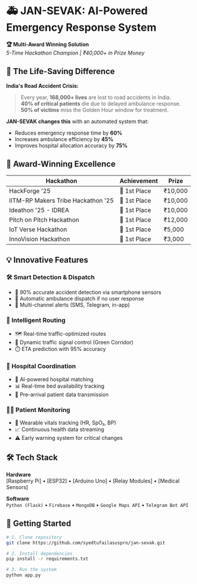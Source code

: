 # 🚑 JAN-SEVAK: AI-Powered Emergency Response System

**🏆 Multi-Award Winning Solution**  
*5-Time Hackathon Champion | ₹40,000+ in Prize Money*

## 🚨 The Life-Saving Difference
**India's Road Accident Crisis:**  
> Every year, **168,000+ lives** are lost to road accidents in India.  
> **40% of critical patients** die due to delayed ambulance response.  
> **50% of victims** miss the Golden Hour window for treatment.

**JAN-SEVAK changes this** with an automated system that:
- Reduces emergency response time by **60%**
- Increases ambulance efficiency by **45%**
- Improves hospital allocation accuracy by **75%**

## 🏅 Award-Winning Excellence
| Hackathon | Achievement | Prize |
|-----------|-------------|-------|
| HackForge '25 | 🥇 1st Place | ₹10,000 |
| IITM-RP Makers Tribe Hackathon '25 | 🥇 1st Place | ₹10,000 |
| Ideathon '25 - IDREA | 🥇 1st Place | ₹10,000 |
| Pitch on Pitch Hackathon | 🥇 1st Place | ₹12,000 |
| IoT Verse Hackathon | 🥇 1st Place | ₹5,000 |
| InnoVision Hackathon | 🥇 1st Place | ₹3,000 |

## 💡 Innovative Features

### 🛠️ Smart Detection & Dispatch
- 📱 90% accurate accident detection via smartphone sensors
- 🚨 Automatic ambulance dispatch if no user response
- 📡 Multi-channel alerts (SMS, Telegram, in-app)

### 🚦 Intelligent Routing
- 🗺️ Real-time traffic-optimized routes
- 🚦 Dynamic traffic signal control (Green Corridor)
- ⏱️ ETA prediction with 95% accuracy

### 🏥 Hospital Coordination
- 🏨 AI-powered hospital matching
- 📊 Real-time bed availability tracking
- 💊 Pre-arrival patient data transmission

### 👨‍⚕️ Patient Monitoring
- 💓 Wearable vitals tracking (HR, SpO₂, BP)
- 📈 Continuous health data streaming
- ⚠️ Early warning system for critical changes

## 🛠️ Tech Stack
**Hardware**  
[Raspberry Pi] • [ESP32] • [Arduino Uno] • [Relay Modules] • [Medical Sensors]

**Software**  
`Python (Flask)` • `Firebase` • `MongoDB` • `Google Maps API` • `Telegram Bot API`

## 🚀 Getting Started

```bash
# 1. Clone repository
git clone https://github.com/syedtufailasuspro/jan-sevak.git

# 2. Install dependencies
pip install -r requirements.txt

# 3. Run the system
python app.py
